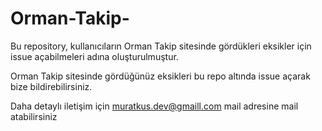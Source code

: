 # Orman-Takip-
Bu repository, kullanıcıların Orman Takip sitesinde gördükleri eksikler için issue açabilmeleri adına oluşturulmuştur.

Orman Takip sitesinde gördüğünüz eksikleri bu repo altında issue açarak bize bildirebilirsiniz.

Daha detaylı iletişim için muratkus.dev@gmaill.com mail adresine mail atabilirsiniz
